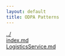 ```yaml
---
layout: default
title: ODPA Patterns
---
```

  
[../](../)  
[index.md](./index.md)  
[LogisticsService.md](./LogisticsService.md)  
